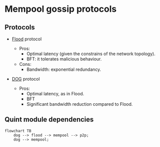 # Mempool gossip protocols

## Protocols

- [Flood](flood.qnt) protocol
  - Pros:
    + Optimal latency (given the constrains of the network topology).
    + BFT: it tolerates malicious behaviour.
  - Cons:
    - Bandwidth: exponential redundancy.

- [DOG](dog.qnt) protocol
  - Pros:
    + Optimal latency, as in Flood.
    + BFT
    + Significant bandwidth reduction compared to Flood.

## Quint module dependencies

```mermaid
flowchart TB
    dog --> flood --> mempool --> p2p;
    dog --> mempool;
```
